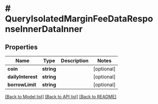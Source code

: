 # # QueryIsolatedMarginFeeDataResponseInnerDataInner

## Properties

Name | Type | Description | Notes
------------ | ------------- | ------------- | -------------
**coin** | **string** |  | [optional]
**dailyInterest** | **string** |  | [optional]
**borrowLimit** | **string** |  | [optional]

[[Back to Model list]](../../README.md#models) [[Back to API list]](../../README.md#endpoints) [[Back to README]](../../README.md)
